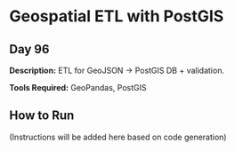 # Geospatial ETL with PostGIS

## Day 96

**Description:** ETL for GeoJSON → PostGIS DB + validation.

**Tools Required:** GeoPandas, PostGIS

## How to Run

(Instructions will be added here based on code generation)
